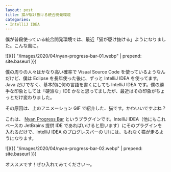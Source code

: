 ```yaml
---
layout: post
title: 猫が駆け抜ける統合開発環境
categories:
- IntelliJ IDEA
---
```


僕が普段使っている統合開発環境では、最近「猫が駆け抜ける」ようになりました。こんな風に。

![]({{ "/images/2020/04/nyan-progress-bar-01.webp" | prepend: site.baseurl }})

僕の周りの人々はかなり高い確率で Visual Source Code を使っているようなんだけど、僕は Eclipse を長年使った後に、ずっと IntelliJ IDEA を使ってます。Java だけでなく、基本的に何の言語を書くにしても IntelliJ IDEA です。僕の勝手な印象としては「硬派な」IDE かなと思ってましたが、最近はその印象がちょっとだけ変わりました。

その原因は、上のアニメーション GIF で紹介した、猫です。かわいいですよね？

これは、 [Nyan Progress Bar](https://plugins.jetbrains.com/plugin/8575-nyan-progress-bar) というプラグインです。IntelliJ IDEA（他にもこれベースの JetBrains 提供 IDE であればいけると思います）にそのプラグインを入れるだけで、IntelliJ IDEA のプログレスバーの UI には、もれなく猫が走るようになります。

![]({{ "/images/2020/04/nyan-progress-bar-02.webp" | prepend: site.baseurl }})

オススメです！ぜひ入れてみてください〜。
